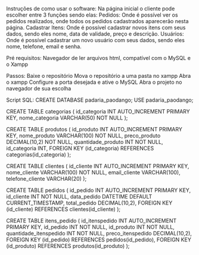 Instruções de como usar o software: Na página inicial o cliente pode escolher entre 3 funções sendo elas: Pedidos: Onde é possível ver os pedidos realizados, onde todos os pedidos cadastrados aparecerão nesta página. Cadastrar Itens: Onde é possível cadastrar novos itens com seus dados, sendo eles nome, data de validade, preço e descrição. Usuários: Onde é possível cadastrar um novo usuário com seus dados, sendo eles nome, telefone, email e senha.

Pré requisitos: Navegador de ler arquivos html, compatível com o MySQL e o Xampp

Passos: Baixe o repositório Mova o repositório a uma pasta no xampp Abra o xampp Configure a porta desejada e ative o MySQL Abra o projeto no navegador de sua escolha

Script SQL: CREATE DATABASE padaria_paodango; USE padaria_paodango;

CREATE TABLE categorias ( id_categoria INT AUTO_INCREMENT PRIMARY KEY, nome_categoria VARCHAR(50) NOT NULL );

CREATE TABLE produtos ( id_produto INT AUTO_INCREMENT PRIMARY KEY, nome_produto VARCHAR(100) NOT NULL, preco_produto DECIMAL(10,2) NOT NULL, quantidade_produto INT NOT NULL, id_categoria INT, FOREIGN KEY (id_categoria) REFERENCES categorias(id_categoria) );

CREATE TABLE clientes ( id_cliente INT AUTO_INCREMENT PRIMARY KEY, nome_cliente VARCHAR(100) NOT NULL, email_cliente VARCHAR(100), telefone_cliente VARCHAR(20) );

CREATE TABLE pedidos ( id_pedido INT AUTO_INCREMENT PRIMARY KEY, id_cliente INT NOT NULL, data_pedido DATETIME DEFAULT CURRENT_TIMESTAMP, total_pedido DECIMAL(10,2), FOREIGN KEY (id_cliente) REFERENCES clientes(id_cliente) );

CREATE TABLE itens_pedido ( id_itenspedido INT AUTO_INCREMENT PRIMARY KEY, id_pedido INT NOT NULL, id_produto INT NOT NULL, quantidade_itenspedido INT NOT NULL, preco_itenspedido DECIMAL(10,2), FOREIGN KEY (id_pedido) REFERENCES pedidos(id_pedido), FOREIGN KEY (id_produto) REFERENCES produtos(id_produto) );
